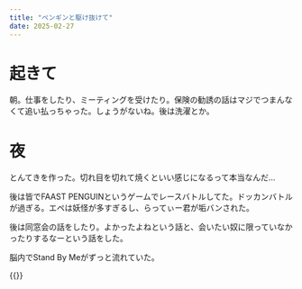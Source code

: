 ```yaml
---
title: "ペンギンと駆け抜けて"
date: 2025-02-27
---
```


# 起きて
朝。仕事をしたり、ミーティングを受けたり。保険の勧誘の話はマジでつまんなくて追い払っちゃった。しょうがないね。後は洗濯とか。

# 夜
とんてきを作った。切れ目を切れて焼くといい感じになるって本当なんだ...

後は皆でFAAST PENGUINというゲームでレースバトルしてた。ドッカンバトルが過ぎる。エペは妖怪が多すぎるし、らってぃー君が垢バンされた。

後は同窓会の話をしたり。よかったよねという話と、会いたい奴に限っていなかったりするなーという話をした。

脳内でStand By Meがずっと流れていた。

{{<youtube hwZNL7QVJjE>}}